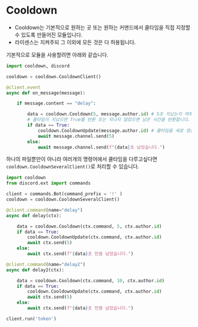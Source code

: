 # Cooldown
- Cooldown는 기본적으로 원하는 곳 또는 원하는 커맨드에서 쿨타임을 직접 지정할 수 있도록 만들어진 모듈입니다.
- 라이센스는 지켜주되 그 이외에 모든 것은 다 허용됩니다.

기본적으로 모듈을 사용할려면 아래와 같습니다.
```py
import cooldown, discord

cooldown = cooldown.CooldownClient()

@client.event 
async def on_message(message):

    if message.content == "delay":

        data = cooldown.Cooldown(5, message.author.id) # 5초 지났는지 여부를 정합니다.
        # 쿨타임이 지났으면 True를 반환 또는 지나지 않았으면 남은 시간을 반환합니다. 
        if data == True:
            cooldown.CooldownUpdate(message.author.id) # 쿨타임을 새로 갱신해줍니다. 
            await message.channel.send(5)
        else:
            await message.channel.send(f"{data}초 남았습니다.") 
```

하나의 파일뿐만이 아니라 여러개의 명령어에서 쿨타임을 다루고싶다면 `cooldown.CooldownSeveralClient()`로 처리할 수 있습니다.

```py
import cooldown
from discord.ext import commands

client = commands.Bot(command_prefix = '!' )
cooldown = cooldown.CooldownSeveralClient()

@client.command(name="delay")
async def delay(ctx):

    data = cooldown.Cooldown(ctx.command, 5, ctx.author.id)
    if data == True:
        cooldown.CooldownUpdate(ctx.command, ctx.author.id)
        await ctx.send(5)
    else:
        await ctx.send(f"{data}초 만큼 남았습니다.")

@client.command(name="delay2")
async def delay2(ctx):

    data = cooldown.Cooldown(ctx.command, 10, ctx.author.id)
    if data == True:
        cooldown.CooldownUpdate(ctx.command, ctx.author.id)
        await ctx.send(5)
    else:
        await ctx.send(f"{data}초 만큼 남았습니다.")

client.run('token')
```
